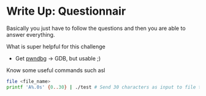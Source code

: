 # Write Up: Questionnair

Basically you just have to follow the questions and then you are able to answer everything.

What is super helpful for this challenge

- Get [pwndbg](https://github.com/pwndbg/pwndbg) -> GDB, but usable ;)

Know some useful commands such asl

```sh
file <file_name>
printf 'A%.0s' {0..30} | ./test # Send 30 characters as input to file text -> Useful for some spiking ;)
```
